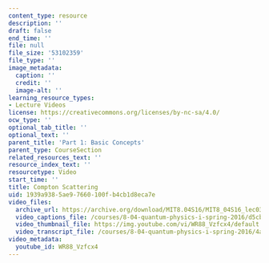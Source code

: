 ```yaml
---
content_type: resource
description: ''
draft: false
end_time: ''
file: null
file_size: '53102359'
file_type: ''
image_metadata:
  caption: ''
  credit: ''
  image-alt: ''
learning_resource_types:
- Lecture Videos
license: https://creativecommons.org/licenses/by-nc-sa/4.0/
ocw_type: ''
optional_tab_title: ''
optional_text: ''
parent_title: 'Part 1: Basic Concepts'
parent_type: CourseSection
related_resources_text: ''
resource_index_text: ''
resourcetype: Video
start_time: ''
title: Compton Scattering
uid: 1939a938-5ae9-7660-100f-b4cb1d8eca7e
video_files:
  archive_url: https://archive.org/download/MIT8.04S16/MIT8_04S16_lec03_s3_300k.mp4
  video_captions_file: /courses/8-04-quantum-physics-i-spring-2016/d5cb7dc022f45ee4b5e3e4cdad73c8fe_WR88_Vzfcx4.vtt
  video_thumbnail_file: https://img.youtube.com/vi/WR88_Vzfcx4/default.jpg
  video_transcript_file: /courses/8-04-quantum-physics-i-spring-2016/4ab86eb4ab8fef506a42024651d24bf3_WR88_Vzfcx4.pdf
video_metadata:
  youtube_id: WR88_Vzfcx4
---
```

